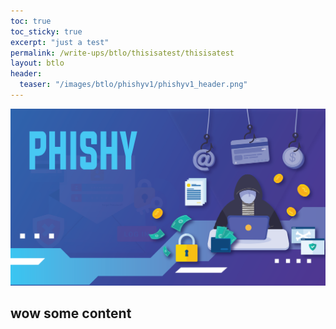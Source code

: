 ```yaml
---
toc: true
toc_sticky: true
excerpt: "just a test"
permalink: /write-ups/btlo/thisisatest/thisisatest
layout: btlo
header:
  teaser: "/images/btlo/phishyv1/phishyv1_header.png"
---
```

![](/images/btlo/phishyv1/phishyv1_header.png)
## wow some content
